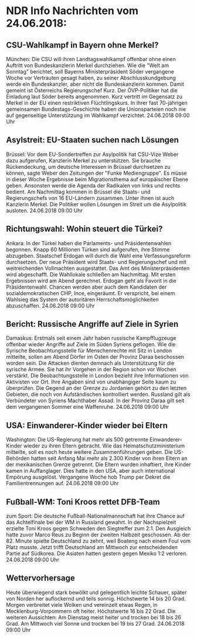 # NDR Info Nachrichten vom 24.06.2018:


## CSU-Wahlkampf in Bayern ohne Merkel?
München: Die CSU will ihren Landtagswahlkampf offenbar ohne einen Auftritt von Bundeskanzlerin Merkel durchziehen. Wie die "Welt am Sonntag" berichtet, soll Bayerns Ministerpräsident Söder vergangene Woche vor Vertrauten gesagt haben, zu seiner Abschlusskundgebung werde ein Bundeskanzler, aber nicht die Bundeskanzlerin kommen. Damit gemeint ist Österreichs Regierungschef Kurz. Der ÖVP-Politiker hat die Einladung laut Söder bereits angenommen. Kurz vertritt im Gegensatz zu Merkel in der EU einen restriktiven Flüchtlingskurs. In ihrer fast 70-jährigen gemeinsamen Bundestags-Geschichte haben die Unionsparteien noch nie auf gegenseitige Unterstützung im Wahlkampf verzichtet. 24.06.2018 09:00 Uhr 

## Asylstreit: EU-Staaten suchen nach Lösungen
Brüssel: Vor dem EU-Sondertreffen zur Asylpolitik hat CSU-Vize Weber dazu aufgerufen, Kanzlerin Merkel zu unterstützen. Sie brauche Rückendeckung, um deutsche Interessen in Brüssel durchsetzen zu können, sagte Weber den Zeitungen der "Funke Mediengruppe". Es müsse in dieser Woche Ergebnisse beim Migrationsthema auf europäischer Ebene geben. Ansonsten werde die Agenda der Radikalen von links und rechts bedient. Am Nachmittag kommen in Brüssel die Staats- und Regierungschefs von 16 EU-Ländern zusammen. Unter ihnen ist auch Kanzlerin Merkel. Die Politiker wollen Lösungen im Streit um die Asylpolitik ausloten. 24.06.2018 09:00 Uhr 

## Richtungswahl: Wohin steuert die Türkei?
Ankara: In der Türkei haben die Parlaments- und Präsidentenwahlen begonnen. Knapp 60 Millionen Türken sind aufgerufen, ihre Stimme abzugeben. Staatschef Erdogan will durch die Wahl eine Verfassungsreform durchsetzen. Der neue Präsident wird Staats- und Regierungschef und mit weitreichenden Vollmachten ausgestattet. Das Amt des Ministerpräsidenten wird abgeschafft. Die Wahllokale schließen am Nachmittag. Mit ersten Ergebnissen wird am Abend gerechnet. Erdogan geht als Favorit in die Präsidentenwahl. Chancen werden aber auch dem Kandidaten der sozialdemokratischen CHP, Ince, eingeräumt. Er verspricht, bei einem Wahlsieg das System der autoritären Herrschaftsmöglichkeiten abzuschaffen. 24.06.2018 09:00 Uhr 

## Bericht: Russische Angriffe auf Ziele in Syrien
Damaskus: Erstmals seit einem Jahr haben russische Kampfflugzeuge offenbar wieder Angriffe auf Ziele im Süden Syriens geflogen. Wie die Syrische Beobachtungsstelle für Menschenrechte mit Sitz in London mitteilte, sollen am Abend Dörfer im Osten der Provinz Daraa beschossen worden sein. Die Attacken dienten demnach
als Unterstützung für die syrische Armee. Sie hat ihr Vorgehen in der Region schon vor Wochen verstärkt. Die Beobachtungsstelle in London bezieht ihre Informationen von Aktivisten vor Ort. Ihre Angaben sind von unabhängiger Seite kaum zu überprüfen. Die Gegend an der Grenze zu Jordanien gehört zu den letzten Gebieten, die noch von Aufständischen kontrolliert werden. Russland gilt als Verbündeter von Syriens Machthaber Assad. In der Provinz Daraa gilt seit dem vergangenen Sommer eine Waffenruhe. 24.06.2018 09:00 Uhr 

## USA: Einwanderer-Kinder wieder bei Eltern
Washington: Die US-Regierung hat mehr als 500 getrennte Einwanderer-Kinder wieder zu ihren Eltern gebracht. Wie das Heimatschutzministerium mitteilte, soll es noch heute weitere Zusammenführungen geben. Die US-Behörden hatten seit Anfang Mai mehr als 2.300 Kinder von ihren Eltern an der mexikanischen Grenze getrennt. Die Eltern wurden inhaftiert, ihre Kinder kamen in Auffanglager. Dies hatte in den USA, aber auch international Empörung ausgelöst. Vergangene Woche hob Trump per Dekret die Familientrennungen auf. 24.06.2018 09:00 Uhr 

## Fußball-WM: Toni Kroos rettet DFB-Team
zum Sport: 	Die deutsche Fußball-Nationalmannschaft hat ihre Chance auf das Achtelfinale bei der WM in Russland gewahrt. In der Nachspielzeit erzielte Toni Kroos gegen Schweden den Siegtreffer zum 2:1. Den Ausgleich hatte zuvor Marco Reus zu Beginn der zweiten Halbzeit geschossen. Ab der 82. Minute spielte Deutschland zu zehnt, weil Boateng nach einem Foul vom Platz musste. Jetzt trifft Deutschland am Mittwoch zur entscheidenden Partie auf Südkorea. Die Asiaten hatten gestern gegen Mexiko 1:2 verloren. 24.06.2018 09:00 Uhr 

## Wettervorhersage
Heute überwiegend stark bewölkt und gelegentlich leichte Schauer, später von Norden her auflockernd und teils sonnig. Höchstwerte 14 bis 20 Grad. Morgen verbreitet viele Wolken und vereinzelt etwas Regen, in Mecklenburg-Vorpommern oft heiter. Höchstwerte 16 bis 22 Grad. Die weiteren Aussichten: Am Dienstag meist heiter und trocken bei 18 bis 26 Grad. Am Mittwoch viel Sonne und trocken bei 19 bis 27 Grad. 24.06.2018 09:00 Uhr 
